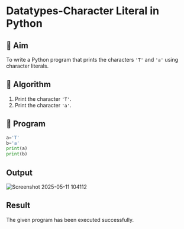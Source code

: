 # Datatypes-Character Literal in Python

## 🎯 Aim
To write a Python program that prints the characters `'T'` and `'a'` using character literals.

## 🧠 Algorithm
1. Print the character `'T'`.
2. Print the character `'a'`.

## 🧾 Program
```python
a='T'
b='a'
print(a)
print(b)

```
## Output

![Screenshot 2025-05-11 104112](https://github.com/user-attachments/assets/7da9301d-2bff-4caa-804b-eb8c75aba3eb)

## Result

The given program has been executed successfully.

